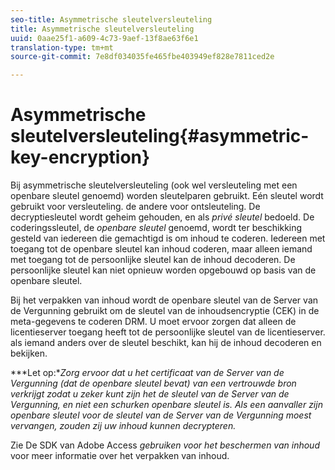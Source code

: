 ```yaml
---
seo-title: Asymmetrische sleutelversleuteling
title: Asymmetrische sleutelversleuteling
uuid: 0aae25f1-a609-4c73-9aef-13f8ae63f6e1
translation-type: tm+mt
source-git-commit: 7e8df034035fe465fbe403949ef828e7811ced2e

---
```



# Asymmetrische sleutelversleuteling{#asymmetric-key-encryption}

Bij asymmetrische sleutelversleuteling (ook wel versleuteling met een openbare sleutel genoemd) worden sleutelparen gebruikt. Eén sleutel wordt gebruikt voor versleuteling. de andere voor ontsleuteling. De decryptiesleutel wordt geheim gehouden, en als *privé sleutel* bedoeld. De coderingssleutel, de *openbare sleutel* genoemd, wordt ter beschikking gesteld van iedereen die gemachtigd is om inhoud te coderen. Iedereen met toegang tot de openbare sleutel kan inhoud coderen, maar alleen iemand met toegang tot de persoonlijke sleutel kan de inhoud decoderen. De persoonlijke sleutel kan niet opnieuw worden opgebouwd op basis van de openbare sleutel.

Bij het verpakken van inhoud wordt de openbare sleutel van de Server van de Vergunning gebruikt om de sleutel van de inhoudsencryptie (CEK) in de meta-gegevens te coderen DRM. U moet ervoor zorgen dat alleen de licentieserver toegang heeft tot de persoonlijke sleutel van de licentieserver. als iemand anders over de sleutel beschikt, kan hij de inhoud decoderen en bekijken.

***Let op:**Zorg ervoor dat u het certificaat van de Server van de Vergunning (dat de openbare sleutel bevat) van een vertrouwde bron verkrijgt zodat u zeker kunt zijn het de sleutel van de Server van de Vergunning, en niet een schurken openbare sleutel is. Als een aanvaller zijn openbare sleutel voor de sleutel van de Server van de Vergunning moest vervangen, zouden zij uw inhoud kunnen decrypteren.*

Zie De SDK van Adobe Access *gebruiken voor het beschermen van inhoud* voor meer informatie over het verpakken van inhoud.
